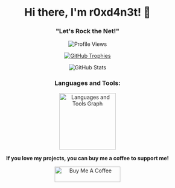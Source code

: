 <!-- Title -->
<h1 align="center">Hi there, I'm r0xd4n3t! 👋</h1>
<h3 align="center">"Let's Rock the Net!"</h3>

<!-- Profile Views -->
<p align="center">
  <img src="https://komarev.com/ghpvc/?username=r0xd4n3t&label=Profile%20views&color=0e75b6&style=flat" alt="Profile Views">
</p>

<!-- GitHub Trophies -->
<p align="center">
  <a href="https://github.com/ryo-ma/github-profile-trophy">
    <img src="https://github-profile-trophy.vercel.app/?username=r0xd4n3t" alt="GitHub Trophies">
  </a>
</p>

<!-- GitHub Stats -->
<p align="center">
  <img src="https://github-readme-stats.vercel.app/api?username=r0xd4n3t&show_icons=true&locale=en&theme=cobalt" alt="GitHub Stats">
</p>

<!-- Languages and Tools -->
<h3 align="center">Languages and Tools:</h3>
<div align="center">
  <img src="https://github-readme-stats-sigma-five.vercel.app/api/top-langs/?username=r0xd4n3t&locale=en&hide_title=false&layout=compact&card_width=320&langs_count=5&theme=dracula&hide_border=false&order=2" height="150" alt="Languages and Tools Graph">
</div>

<!-- Support -->
<p align="center">
  <strong>If you love my projects, you can buy me a coffee to support me!</strong>
</p>
<p align="center">
  <a href="https://ko-fi.com/r0xd4n3t">
    <img src="https://cdn.buymeacoffee.com/buttons/default-orange.png" alt="Buy Me A Coffee" height="41" width="174">
  </a>
</p>
